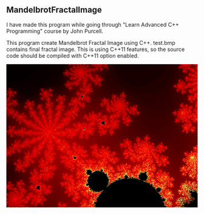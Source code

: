 ## MandelbrotFractalImage

I have made this program while going through "Learn Advanced C++ Programming" course by John Purcell. 

This program create Mandelbrot Fractal Image using C++. test.bmp contains final fractal image. This is using C++11 features, so the source code should be compiled with C++11 option enabled.

![alt text](test.bmp)
